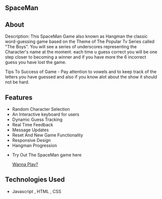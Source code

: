 ## SpaceMan

## About

Description: This SpaceMan Game also known as Hangman the classic word-guessing game based on the Theme of The Popular Tv Series called "The Boys". You will see a series of underscores representing the Character's name at the moment. each time u guess correct you will be one step closer to becoming a winner and if you have more the 6 incorrect guess you have lost the game.

Tips To Success of Game - Pay attention to vowels and to keep track of the letters you have guessed and also if you know alot about the show it should not be hard.

## Features

- Random Character Selection
- An Interactive keyboard for users
- Dynamic Guess Tracking
- Real Time Feedback
- Message Updates
- Reset And New Game Functionality
- Responsive Design
- Hangman Progression

* Try Out The SpaceMan game here

  [Wanna Play?](http://localhost:5501/)

## Technologies Used

- Javascript , HTML , CSS
